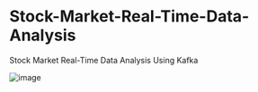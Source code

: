 # Stock-Market-Real-Time-Data-Analysis
Stock Market Real-Time Data Analysis Using Kafka

![image](https://github.com/chenphopp/Stock-Market-Real-Time-Data-Analysis/assets/82653803/55e77597-da59-4a0a-9aef-cb1974e47a6d)
